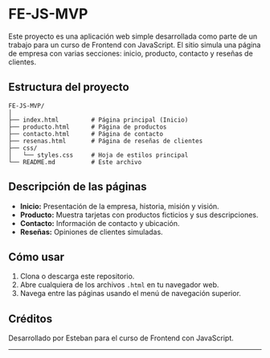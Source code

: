# FE-JS-MVP

Este proyecto es una aplicación web simple desarrollada como parte de un trabajo para un curso de Frontend con JavaScript. El sitio simula una página de empresa con varias secciones: inicio, producto, contacto y reseñas de clientes.

## Estructura del proyecto

```
FE-JS-MVP/
│
├── index.html         # Página principal (Inicio)
├── producto.html      # Página de productos
├── contacto.html      # Página de contacto
├── resenas.html       # Página de reseñas de clientes
├── css/
│   └── styles.css     # Hoja de estilos principal
└── README.md          # Este archivo
```

## Descripción de las páginas

- **Inicio:** Presentación de la empresa, historia, misión y visión.
- **Producto:** Muestra tarjetas con productos ficticios y sus descripciones.
- **Contacto:** Información de contacto y ubicación.
- **Reseñas:** Opiniones de clientes simuladas.

## Cómo usar

1. Clona o descarga este repositorio.
2. Abre cualquiera de los archivos `.html` en tu navegador web.
3. Navega entre las páginas usando el menú de navegación superior.

## Créditos

Desarrollado por Esteban para el curso de Frontend con JavaScript.

---